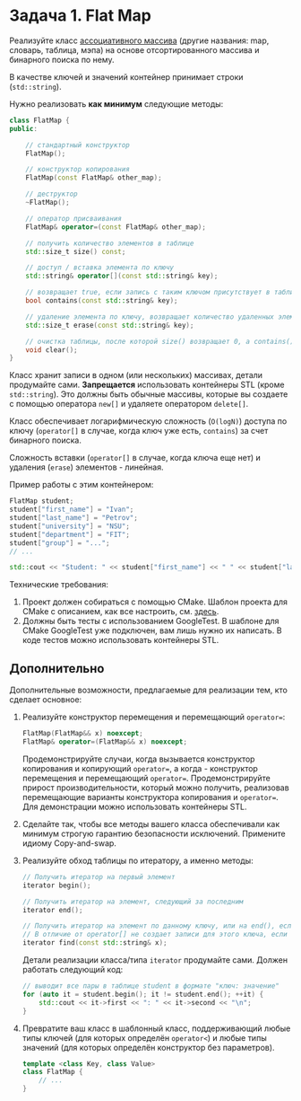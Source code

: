 
# Задача 1. Flat Map

Реализуйте класс [ассоциативного массива](https://ru.wikipedia.org/wiki/%D0%90%D1%81%D1%81%D0%BE%D1%86%D0%B8%D0%B0%D1%82%D0%B8%D0%B2%D0%BD%D1%8B%D0%B9_%D0%BC%D0%B0%D1%81%D1%81%D0%B8%D0%B2) (другие названия: map, словарь, таблица, мэпа) на основе отсортированного массива и бинарного поиска по нему.

В качестве ключей и значений контейнер принимает строки (`std::string`).

Нужно реализовать **как минимум** следующие методы:

```C++
class FlatMap {
public:

    // стандартный конструктор
    FlatMap();

    // конструктор копирования
    FlatMap(const FlatMap& other_map);

    // деструктор
    ~FlatMap();

    // оператор присваивания
    FlatMap& operator=(const FlatMap& other_map);

    // получить количество элементов в таблице
    std::size_t size() const;

    // доступ / вставка элемента по ключу
    std::string& operator[](const std::string& key);

    // возвращает true, если запись с таким ключом присутствует в таблице
    bool contains(const std::string& key);

    // удаление элемента по ключу, возвращает количество удаленных элементов (0 или 1)
    std::size_t erase(const std::string& key);

    // очистка таблицы, после которой size() возвращает 0, а contains() - false на любой ключ
    void clear();
}
```

Класс хранит записи в одном (или нескольких) массивах, детали продумайте сами. **Запрещается** использовать контейнеры STL (кроме `std::string`). Это должны быть обычные массивы, которые вы создаете с помощью оператора `new[]` и удаляете оператором `delete[]`.

Класс обеспечивает логарифмическую сложность (`O(logN)`) доступа по ключу (`operator[]` в случае, когда ключ уже есть, `contains`) за счет бинарного поиска.

Сложность вставки (`operator[]` в случае, когда ключа еще нет) и удаления (`erase`) элементов - линейная.

Пример работы с этим контейнером:

```C++
FlatMap student;
student["first_name"] = "Ivan";
student["last_name"] = "Petrov";
student["university"] = "NSU";
student["department"] = "FIT";
student["group"] = "...";
// ...

std::cout << "Student: " << student["first_name"] << " " << student["last_name"] << "\n";
```

Технические требования:

1. Проект должен собираться с помощью CMake. Шаблон проекта для CMake с описанием, как все настроить, см. [здесь](https://github.com/dsavenko/nsu-oop-cpp-template).
2. Должны быть тесты с использованием GoogleTest. В шаблоне для CMake GoogleTest уже подключен, вам лишь нужно их написать. В коде тестов можно использовать контейнеры STL.

## Дополнительно

Дополнительные возможности, предлагаемые для реализации тем, кто сделает основное:

1. Реализуйте конструктор перемещения и перемещающий `operator=`:
    ```C++
    FlatMap(FlatMap&& x) noexcept;
    FlatMap& operator=(FlatMap&& x) noexcept;
    ```
    Продемонстрируйте случаи, когда вызывается конструктор копирования и копирующий `operator=`, а когда - конструктор перемещения и перемещающий `operator=`. Продемонстрируйте прирост производительности, который можно получить, реализовав перемещающие варианты конструктора копирования и `operator=`. Для демонстрации можно использовать контейнеры STL.

2. Сделайте так, чтобы все методы вашего класса обеспечивали как минимум строгую гарантию безопасности исключений. Примените идиому Copy-and-swap.

3. Реализуйте обход таблицы по итератору, а именно методы:
    ```C++
    // Получить итератор на первый элемент
    iterator begin();

    // Получить итератор на элемент, следующий за последним
    iterator end();

    // Получить итератор на элемент по данному ключу, или на end(), если такого ключа нет.
    // В отличие от operator[] не создает записи для этого ключа, если её ещё нет
    iterator find(const std::string& x);
    ```
    Детали реализации класса/типа `iterator` продумайте сами. Должен работать следующий код:
    ```C++
    // выводит все пары в таблице student в формате "ключ: значение"
    for (auto it = student.begin(); it != student.end(); ++it) {
        std::cout << it->first << ": " << it->second << "\n";
    }
    ```

4. Превратите ваш класс в шаблонный класс, поддерживающий любые типы ключей (для которых определён `operator<`) и любые типы значений (для которых определён конструктор без параметров).

    ```C++
    template <class Key, class Value>
    class FlatMap {
        // ...
    }
    ```

